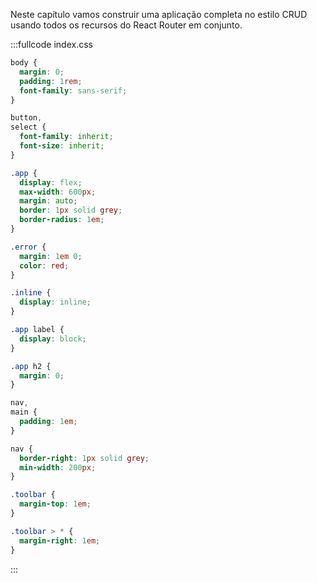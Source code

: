 Neste capítulo vamos construir uma aplicação completa no estilo CRUD usando todos os recursos do React Router em conjunto.

:::fullcode index.css

```css
body {
  margin: 0;
  padding: 1rem;
  font-family: sans-serif;
}

button,
select {
  font-family: inherit;
  font-size: inherit;
}

.app {
  display: flex;
  max-width: 600px;
  margin: auto;
  border: 1px solid grey;
  border-radius: 1em;
}

.error {
  margin: 1em 0;
  color: red;
}

.inline {
  display: inline;
}

.app label {
  display: block;
}

.app h2 {
  margin: 0;
}

nav,
main {
  padding: 1em;
}

nav {
  border-right: 1px solid grey;
  min-width: 200px;
}

.toolbar {
  margin-top: 1em;
}

.toolbar > * {
  margin-right: 1em;
}
```

:::

